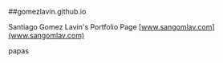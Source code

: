 ##gomezlavin.github.io


Santiago Gomez Lavin's Portfolio Page
[www.sangomlav.com](www.sangomlav.com)

papas
